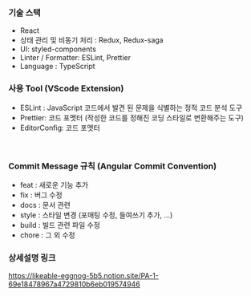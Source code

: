 
### 기술 스택
- React
- 상태 관리 및 비동기 처리 : Redux, Redux-saga
- UI: styled-components
- Linter / Formatter: ESLint, Prettier
- Language : TypeScript

### 사용 Tool (VScode Extension)
- ESLint : JavaScript 코드에서 발견 된 문제을 식별하는 정적 코드 분석 도구
- Prettier: 코드 포멧터 (작성한 코드를 정해진 코딩 스타일로 변환해주는 도구)
- EditorConfig: 코드 포멧터

<br/>

### Commit Message 규칙 (Angular Commit Convention)
- feat : 새로운 기능 추가
- fix : 버그 수정
- docs : 문서 관련
- style : 스타일 변경 (포매팅 수정, 들여쓰기 추가, …)
- build : 빌드 관련 파일 수정
- chore : 그 외 수정

### 상세설명 링크
https://likeable-eggnog-5b5.notion.site/PA-1-69e18478967a4729810b6eb019574946
